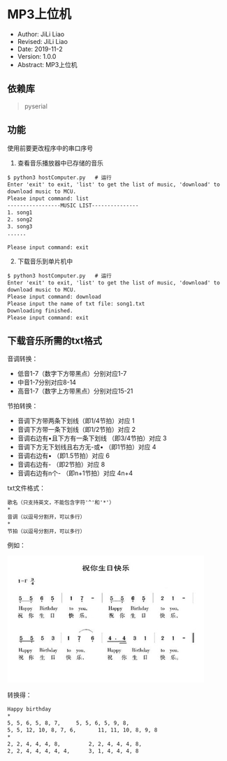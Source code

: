 # MP3上位机

- Author: JiLi Liao
- Revised: JiLi Liao
- Date: 2019-11-2
- Version: 1.0.0
- Abstract: MP3上位机

## 依赖库
> pyserial

## 功能
使用前要更改程序中的串口序号  


1. 查看音乐播放器中已存储的音乐
```
$ python3 hostComputer.py  	# 运行
Enter 'exit' to exit, 'list' to get the list of music, 'download' to download music to MCU.
Please input command: list
-----------------MUSIC LIST---------------
1. song1
2. song2
3. song3
......

Please input command: exit
```


2. 下载音乐到单片机中
```
$ python3 hostComputer.py  	# 运行
Enter 'exit' to exit, 'list' to get the list of music, 'download' to download music to MCU.
Please input command: download
Please input the name of txt file: song1.txt
Downloading finished.
Please input command: exit
```

## 下载音乐所需的txt格式

音调转换：
- 低音1-7（数字下方带黑点）分别对应1-7
- 中音1-7分别对应8-14
- 高音1-7（数字上方带黑点）分别对应15-21  

节拍转换：
- 音调下方带两条下划线（即1/4节拍）对应 1
- 音调下方带一条下划线（即1/2节拍）对应 2
- 音调右边有•且下方有一条下划线 （即3/4节拍）对应 3
- 音调下方无下划线且右方无-或• （即1节拍）对应 4
- 音调右边有• （即1.5节拍）对应 6
- 音调右边有- （即2节拍）对应 8
- 音调右边有n个- （即n+1节拍）对应 4n+4   

txt文件格式：  
```
歌名（只支持英文，不能包含字符'^'和'*'）
*
音调（以逗号分割开，可以多行）
*
节拍（以逗号分割开，可以多行）
```

例如：  

![](./HappyBirthday.jpg)   

转换得：
```
Happy birthday
*
5, 5, 6, 5, 8, 7,     5, 5, 6, 5, 9, 8,    
5, 5, 12, 10, 8, 7, 6,       11, 11, 10, 8, 9, 8
*
2, 2, 4, 4, 4, 8,         2, 2, 4, 4, 4, 8, 
2, 2, 4, 4, 4, 4, 4,      3, 1, 4, 4, 4, 8
```